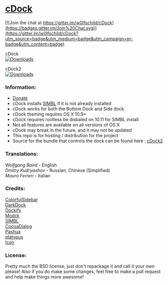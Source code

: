 # [cDock](http://w0lfschild.github.io/cdock.html)

[![Join the chat at https://gitter.im/w0lfschild/cDock](https://badges.gitter.im/Join%20Chat.svg)](https://gitter.im/w0lfschild/cDock?utm_source=badge&utm_medium=badge&utm_campaign=pr-badge&utm_content=badge)  

cDock    
[![Downloads](https://img.shields.io/github/downloads/w0lfschild/cDock/v9.5/total.svg)](https://github.com/w0lfschild/cDock/releases/download/v9.5/cDock_v9.5.zip)    

cDock2    
[![Downloads](https://img.shields.io/github/downloads/w0lfschild/cDock2/v0.9.8/total.svg)](https://github.com/w0lfschild/cDock2/releases/download/v0.9.8/cDock.zip)  

### Information:
* [Donate](http://w0lfschild.github.io/pages/donate.html)
* cDock installs [SIMBL](http://www.culater.net/software/SIMBL/SIMBL.php) if it is not already installed
* cDock works for both the Bottom Dock and Side dock
* cDock theming requires OS X 10.9+
* cDock requires rootless be disbaled on 10.11 for SIMBL install
* Not all features are available on all versions of OS X
* cDock may break in the future, and it may not be updated
* This repo is for hosting / distribution for the project
* Source for the bundle that controls the dock can be found here : [cDock2](http://github.com/w0lfschild/cDock2)

### Translations:
*Wolfgang Baird* - English    
*Dmitry Kudryashov* - Russian, Chinese (Simplified)    
*Mauro Ferreri* - Italian    

### Credits:  
[ColorfulSidebar](http://cooviewerzoom.web.fc2.com/)    
[DarkDock](http://github.com/b3ll/DarkDock)    
[Dockify](https://github.com/alexzielenski/dockify)    
[Modck](https://github.com/mstg/Modck)    
[SIMBL](http://www.culater.net/software/SIMBL/SIMBL.php)    
[CocoaDialog](http://mstratman.github.io/cocoadialog/)    
[Pashua](http://bluem.net/en/mac/pashua/)    
[platypus](http://sveinbjorn.org/platypus)       
[Icon](http://scafer31000.deviantart.com)    

### License:
Pretty much the BSD license, just don't repackage it and call it your own please!
Also if you do make some changes, feel free to make a pull request and help make things more awesome!
